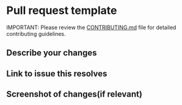 # Pull request template

<!--- ***REMOVE THIS - START***

1. Title should be something descriptive about what you're changes do. (It will default to whatever you put as your commit message.)
2. Make sure to point to `dev` branch;
3. Mark your pull request as `DRAFT` until it will be ready to review;
4. Before marking a PR ready to review, make sure that:

    a. You have done your changes in a separate branch. Branches MUST have descriptive names that start with either the `fix/` or `feature/` prefixes. Good examples are: `fix/signin-issue` or `feature/issue-templates`.

    b. You have only one commit (if not, squash them into one commit).

    d. `npm test` doesn't throw any error.

5. Describe your changes, link to the issue and add images if relevant under each #TODO next comments;
6. MAKE SURE TO CLEAN ALL THIS 6 POINTS BEFORE SUBMITTING

--- ***REMOVE THIS - END*** --->

IMPORTANT: Please review the [CONTRIBUTING.md](../CONTRIBUTING.md) file for detailed contributing guidelines.

## Describe your changes
<!--- TODO: Add a short summary of your changes and impact: --->

## Link to issue this resolves
<!--- TODO: Add your issue no. or link to the issue. Example: --->
<!--- Fixes: #100 --->

## Screenshot of changes(if relevant)
<!--- TODO: Add images: --->

<!--- 🙏🙏 !! THANK YOU !! 🚀🚀 --->
